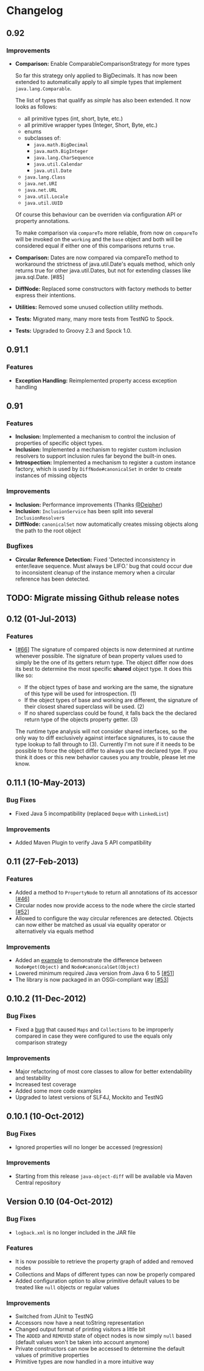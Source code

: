 # Changelog

## 0.92

### Improvements

- **Comparison:** Enable ComparableComparisonStrategy for more types

	So far this strategy only applied to BigDecimals. It has now been extended
	to automatically apply to all simple types that implement `java.lang.Comparable`.

	The list of types that qualify as _simple_ has also been extended. It now
	looks as follows:

	* all primitive types (int, short, byte, etc.)
	* all primitive wrapper types (Integer, Short, Byte, etc.)
	* enums
	* subclasses of:
		* `java.math.BigDecimal`
		* `java.math.BigInteger`
		* `java.lang.CharSequence`
		* `java.util.Calendar`
		* `java.util.Date`
	* `java.lang.Class`
	* `java.net.URI`
	* `java.net.URL`
	* `java.util.Locale`
	* `java.util.UUID`

	Of course this behaviour can be overriden via configuration API or
	property annotations.

    To make comparison via `compareTo` more reliable, from now on `compareTo`
    will be invoked on the `working` and the `base` object and both will be
    considered equal if either one of this comparisons returns `true`.
- **Comparison:** Dates are now compared via compareTo method to workaround 
	the strictness of java.util.Date's equals method, which only returns true 
	for other java.util.Dates, but not for extending classes like java.sql.Date. [#85]
- **DiffNode:** Replaced some constructors with factory methods to better 
	express their intentions.
- **Utilities:** Removed some unused collection utility methods.
- **Tests:** Migrated many, many more tests from TestNG to Spock.
- **Tests:** Upgraded to Groovy 2.3 and Spock 1.0.

## 0.91.1

### Features
- **Exception Handling:** Reimplemented property access exception handling

## 0.91

### Features
- **Inclusion:** Implemented a mechanism to control the inclusion of properties of specific object types.
- **Inclusion:** Implemented a mechanism to register custom inclusion resolvers to support inclusion rules far beyond the built-in ones.
- **Introspection:** Implemented a mechanism to register a custom instance factory, which is used by `DiffNode#canonicalSet` in order to create instances of missing objects 

### Improvements
- **Inclusion:** Performance improvements (Thanks [@Deipher](https://github.com/Deipher))
- **Inclusion:** `InclusionService` has been split into several `InclusionResolver`s
- **DiffNode:** `canonicalSet` now automatically creates missing objects along the path to the root object 

### Bugfixes
- **Circular Reference Detection:** Fixed 'Detected inconsistency in enter/leave sequence. Must always be LIFO.' bug that could occur due to inconsistent cleanup of the instance memory when a circular reference has been detected.

## TODO: Migrate missing Github release notes

## 0.12 (01-Jul-2013)

### Features

* [[#66](https://github.com/SQiShER/java-object-diff/issues/66)] The signature of compared objects is now determined at runtime whenever possible. The signature of bean property values used to simply be the one of its getters return type. The object differ now does its best to determine the most specific **shared** object type. It does this like so:

	* If the object types of base and working are the same, the signature of this type will be used for introspection. (1)
	* If the object types of base and working are different, the signature of their closest shared superclass will be used. (2)
	* If no shared superclass could be found, it falls back the the declared return type of the objects property getter. (3)
	
	The runtime type analysis will not consider shared interfaces, so the only way to diff exclusively against interface signatures, is to cause the type lookup to fall through to (3). Currently I'm not sure if it needs to be possible to force the object differ to always use the declared type. If you think it does or this new behavior causes you any trouble, please let me know.


## 0.11.1 (10-May-2013)

### Bug Fixes

- Fixed Java 5 incompatibility (replaced `Deque` with `LinkedList`)

### Improvements

- Added Maven Plugin to verify Java 5 API compatibility

## 0.11 (27-Feb-2013)

### Features

- Added a method to `PropertyNode` to return all annotations of its accessor [[#46](https://github.com/SQiShER/java-object-diff/issues/46)]
- Circular nodes now provide access to the node where the circle started [[#52](https://github.com/SQiShER/java-object-diff/issues/52)]
- Allowed to configure the way circular references are detected. Objects can now either be matched as usual via equality operator or alternatively via equals method

### Improvements

- Added an [example](https://github.com/SQiShER/java-object-diff/blob/master/src/main/java/de/danielbechler/diff/example/CanonicalAccessorExample.java) to demonstrate the difference between `Node#get(Object)` and `Node#canonicalGet(Object)`
- Lowered minimum required Java version from Java 6 to 5 [[#51](https://github.com/SQiShER/java-object-diff/issues/51)]
- The library is now packaged in an OSGi-compliant way [[#53](https://github.com/SQiShER/java-object-diff/issues/53)]

## 0.10.2 (11-Dec-2012)

### Bug Fixes

- Fixed a [bug](https://github.com/SQiShER/java-object-diff/issues/43) that caused `Maps` and `Collections` to be improperly compared in case they were configured to use the equals only comparison strategy

### Improvements

- Major refactoring of most core classes to allow for better extendability and testability
- Increased test coverage
- Added some more code examples
- Upgraded to latest versions of SLF4J, Mockito and TestNG

## 0.10.1 (10-Oct-2012)

### Bug Fixes

- Ignored properties will no longer be accessed (regression)

### Improvements

- Starting from this release `java-object-diff` will be available via Maven Central repository

## Version 0.10 (04-Oct-2012)

### Bug Fixes

- `logback.xml` is no longer included in the JAR file

### Features

- It is now possible to retrieve the property graph of added and removed nodes
- Collections and Maps of different types can now be properly compared
- Added configuration option to allow primitive default values to be treated like `null` objects or regular values

### Improvements

- Switched from JUnit to TestNG
- Accessors now have a neat toString representation
- Changed output format of printing visitors a little bit
- The `ADDED` and `REMOVED` state of object nodes is now simply `null` based (default values won't be taken into account anymore)
- Private constructors can now be accessed to determine the default values of primitive properties
- Primitive types are now handled in a more intuitive way